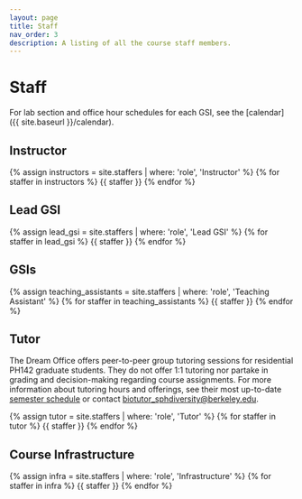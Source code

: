 ```yaml
---
layout: page
title: Staff
nav_order: 3
description: A listing of all the course staff members.
---
```


# Staff

For lab section and office hour schedules for each GSI, see the [calendar]({{ site.baseurl }}/calendar).

## Instructor

<div class="role">
  {% assign instructors = site.staffers | where: 'role', 'Instructor' %}
  {% for staffer in instructors %}
  {{ staffer }}
  {% endfor %}
</div>

## Lead GSI
<div class="role">
  {% assign lead_gsi = site.staffers | where: 'role', 'Lead GSI' %}
  {% for staffer in lead_gsi %}
  {{ staffer }}
  {% endfor %}
</div> 

## GSIs

<div class="role">
  {% assign teaching_assistants = site.staffers | where: 'role', 'Teaching Assistant' %}
  {% for staffer in teaching_assistants %}
  {{ staffer }}
  {% endfor %}
</div>

## Tutor

The Dream Office offers peer-to-peer group tutoring sessions for residential PH142 graduate students. They do not offer 1:1 tutoring nor partake in grading and decision-making regarding course assignments. For more information about tutoring hours and offerings, see their most up-to-date [semester schedule](https://docs.google.com/spreadsheets/d/1uOg1wrUrsrepcuvFw_yu42HPLADSMIGGP0GIBnkPU3c/edit?usp=sharing) or contact biotutor_sphdiversity@berkeley.edu.

<div class="role">
  {% assign tutor = site.staffers | where: 'role', 'Tutor' %}
  {% for staffer in tutor %}
  {{ staffer }}
  {% endfor %}
</div> 

## Course Infrastructure

<div class="role">
  {% assign infra = site.staffers | where: 'role', 'Infrastructure' %}
  {% for staffer in infra %}
  {{ staffer }}
  {% endfor %}
</div>
